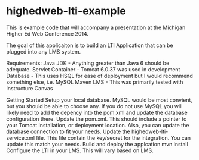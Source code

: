 highedweb-lti-example
=====================

This is example code that will accompany a presentation at the Michigan Higher Ed Web Conference 2014.

The goal of this applicaiton is to build an LTI Application that can be plugged into any LMS system.  

Requirements:
Java JDK - Anything greater than Java 6 should be adequate.
Servlet Container - Tomcat 6.0.37 was used in development
Database - This uses HSQL for ease of deployment but I would recommend something else, i.e. MySQL 
Maven
LMS - This was primarily tested with Instructure Canvas

Getting Started
Setup your local database.  MySQL would be most convient, but you should be able to choose any.  If you do not use MySQL you will likely need to add the depency into the pom.xml and update the database configuration there.
Update the pom.xml.  This should include a pointer to your Tomcat installation, or deployment location.  Also, you can update the database connection to fit your needs.
Update the highedweb-lti-service.xml file.  This file contain the key/secret for the integration.  You can update this match your needs.
Build and deploy the applcation
  mvn install
Configure the LTI in your LMS.  This will vary based on LMS.
